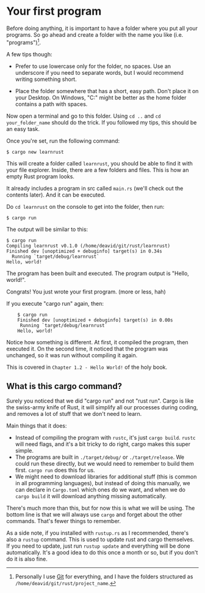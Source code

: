 # Your first program

Before doing anything, it is important to have a folder where you put all your programs. 
So go ahead and create a folder with the name you like (i.e. "programs")[^1].
[^1]: Personally I use [Git](https://git-scm.com/) for everything, and I have 
the folders structured as `/home/deavid/git/rust/project_name`.

A few tips though:

* Prefer to use lowercase only for the folder, no spaces. 
  Use an underscore if you need to separate words, but I would 
  recommend writing something short.

* Place the folder somewhere that has a short, easy path. Don't place it on your 
  Desktop. On Windows, "C:\" might be better as the home folder contains a path with spaces.

Now open a terminal and go to this folder. 
Using `cd ..` and `cd your_folder_name` should do the trick. 
If you followed my tips, this should be an easy task.

Once you're set, run the following command:

```console
$ cargo new learnrust
```

This will create a folder called `learnrust`, you should be able to find it with 
your file explorer. 
Inside, there are a few folders and files. 
This is how an empty Rust program looks.
<!-- Screenshot of the file manager? -->

It already includes a program in src called `main.rs` (we'll check out the contents later). 
And it can be executed. 

Do `cd learnrust` on the console to get into the folder, then run:

```console
$ cargo run
```

The output will be similar to this:

```console
$ cargo run
Compiling learnrust v0.1.0 (/home/deavid/git/rust/learnrust)
Finished dev [unoptimized + debuginfo] target(s) in 0.34s
  Running `target/debug/learnrust`
Hello, world!
```

The program has been built and executed. The program output is "Hello, world!".

Congrats! You just wrote your first program. (more or less, hah)

If you execute "cargo run" again, then:

```console
    $ cargo run
    Finished dev [unoptimized + debuginfo] target(s) in 0.00s
     Running `target/debug/learnrust`
    Hello, world!
```

Notice how something is different. 
At first, it compiled the program, then executed it. 
On the second time, it noticed that the program was unchanged, so 
it was run without compiling it again.

This is covered in `Chapter 1.2 - Hello World!` of the holy book.

## What is this cargo command?

Surely you noticed that we did "cargo run" and not "rust run". 
Cargo is like the swiss-army knife of Rust, it will simplify all our processes 
during coding, and removes a lot of stuff that we don't need to learn.

Main things that it does:

* Instead of compiling the program with `rustc`, it's just `cargo build`. 
  `rustc` will need flags, and it's a bit tricky to do right, cargo makes this super simple.
* The programs are built in `./target/debug/` or `./target/release`. 
  We could run these directly, but we would need to remember to build them first. 
  `cargo run` does this for us.
* We might need to download libraries for additional stuff 
  (this is common in all programming languages), but instead of doing this manually, 
  we can declare in `Cargo.toml` which ones do we want, and when 
  we do `cargo build` it will download anything missing automatically.

There's much more than this, but for now this is what we will be using. 
The bottom line is that we will always use `cargo` and forget about the other commands. 
That's fewer things to remember.

As a side note, if you installed with `rustup.rs` as I recommended, there's 
also a `rustup` command. This is used to update rust and cargo themselves. 
If you need to update, just run `rustup update` and everything will be done 
automatically. 
It's a good idea to do this once a month or so, but if you don't do it is also fine.